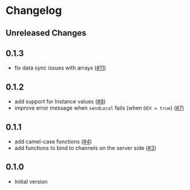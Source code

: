 # Changelog

## Unreleased Changes

## 0.1.3

- fix data sync issues with arrays ([#11](https://github.com/seaofvoices/crosswalk-channels/pull/11))

## 0.1.2

- add support for Instance values ([#8](https://github.com/seaofvoices/crosswalk-channels/pull/8))
- improve error message when `sendLocal` fails (when `DEV = true`) ([#7](https://github.com/seaofvoices/crosswalk-channels/pull/7))

## 0.1.1

- add camel-case functions ([#4](https://github.com/seaofvoices/crosswalk-channels/pull/4))
- add functions to bind to channels on the server side ([#3](https://github.com/seaofvoices/crosswalk-channels/pull/3))

## 0.1.0

- Initial version
